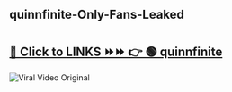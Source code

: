 
 ## quinnfinite-Only-Fans-Leaked

# <h2><a href="https://clipsfans.com/quinnfinite&ref=git">🔗 Click to LINKS ⏩⏩ 👉 🟢 quinnfinite </a></h2>

<a href="https://clipsfans.com/quinnfinite&ref=git" rel="nofollow" data-target="animated-image.originalLink"><img src="https://i.ibb.co.com/xMMVF88/686577567.gif" alt="Viral Video Original" style="max-width: 100%; display: inline-block;" data-target="animated-image.originalImage"></a>
